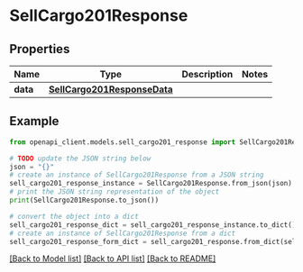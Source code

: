 # SellCargo201Response



## Properties

Name | Type | Description | Notes
------------ | ------------- | ------------- | -------------
**data** | [**SellCargo201ResponseData**](SellCargo201ResponseData.md) |  | 

## Example

```python
from openapi_client.models.sell_cargo201_response import SellCargo201Response

# TODO update the JSON string below
json = "{}"
# create an instance of SellCargo201Response from a JSON string
sell_cargo201_response_instance = SellCargo201Response.from_json(json)
# print the JSON string representation of the object
print(SellCargo201Response.to_json())

# convert the object into a dict
sell_cargo201_response_dict = sell_cargo201_response_instance.to_dict()
# create an instance of SellCargo201Response from a dict
sell_cargo201_response_form_dict = sell_cargo201_response.from_dict(sell_cargo201_response_dict)
```
[[Back to Model list]](../README.md#documentation-for-models) [[Back to API list]](../README.md#documentation-for-api-endpoints) [[Back to README]](../README.md)


